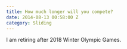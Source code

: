 ```yaml
---
title: How much longer will you compete?
date: 2014-08-13 00:58:00 Z
category: Sliding
---
```


I am retiring after 2018 Winter Olympic Games.  
